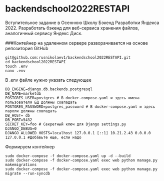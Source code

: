 # backendschool2022RESTAPI
Вступительное задание в Осеннюю Школу Бэкенд Разработки Яндекса 2022. Разработать бэкенд для веб-сервиса хранения файлов, аналогичный сервису Яндекс Диск.

###Контейнер на удаленном сервере  разворачивается на основе репозитория GitHub

```
git@github.com:rusnikolaev1/backendschool2022RESTAPI.git
cd backendschool2022RESTAPI
touch .env
nano .env
```
В .env файле нужно указать следующее

```
DB_ENGINE=django.db.backends.postgresql
DB_NAME=marketdb
POSTGRES_USER=postgres # В docker-compose.yaml и здесь имена пользователя БД должны совпадать
POSTGRES_PASSWORD=postgres_password # В docker-compose.yaml и здесь пароли должны совпадать
DB_HOST= db
DB_PORT=5432
SECRET_KEY=foo # Секретный ключ для Django settings.py
DJANGO_DEBUG=0 
DJANGO_ALLOWED_HOSTS=localhost 127.0.0.1 [::1] 10.21.2.43 0.0.0.0 127.0.0.1 #Добавьте еще, если надо
```

Формируем контейнер
```
sudo docker-compose -f docker-compose.yaml up -d --build
sudo docker-compose -f docker-compose.yaml exec web python manage.py makemigrations
sudo docker-compose -f docker-compose.yaml exec web python manage.py migrate --run-syncdb
```